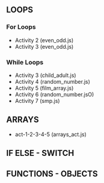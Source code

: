 ## LOOPS

### For Loops
- Activity 2 (even_odd.js)
- Activity 3 (even_odd.js)

### While Loops
- Activity 3 (child_adult.js)
- Activity 4 (random_number.js)
- Activity 5 (film_array.js)
- Activity 6 (random_number.jsO)
- Activity 7 (smp.js)

## ARRAYS
- act-1-2-3-4-5 (arrays_act.js)

## IF ELSE - SWITCH

## FUNCTIONS - OBJECTS
